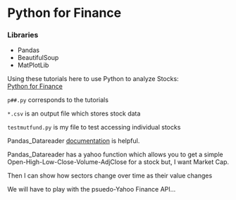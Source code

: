 # Python for Finance
### Libraries
* Pandas
* BeautifulSoup
* MatPlotLib

Using these tutorials here to use Python to analyze Stocks:  
[Python for Finance](https://pythonprogramming.net/stock-data-manipulation-python-programming-for-finance/)

`p##.py` corresponds to the tutorials

`*.csv` is an output file which stores stock data

`testmutfund.py` is my file to test accessing individual stocks

Pandas_Datareader [documentation](https://pandas-datareader.readthedocs.io/en/latest/remote_data.html)
is helpful.

Pandas_Datareader has a yahoo function which allows you to get a simple Open-High-Low-Close-Volume-AdjClose for a stock but, I want Market Cap.

Then I can show how sectors change over time as their value changes

We will have to play with the psuedo-Yahoo Finance API...
